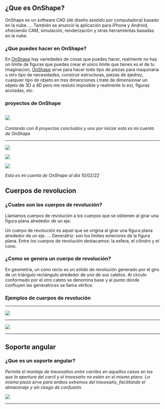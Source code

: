 ## ¿Que es OnShape?

OnShape es un software CAD (de diseño asistido por computadora) basado en la nube. ... También se anunció la aplicación para iPhone y Android, ofreciendo CAM, simulación, renderización y otras herramientas basadas en la nube.

### ¿Que puedes hacer en OnShape?

En [OnShape](https://www.onshape.com/en/) hay variedades de cosas que puedes hacer, realmente no hay un limite de figuras que puedes crear
el unico  limite que tienes es el de tu imaginacion, [OnShape](https://www.onshape.com/en/) sirve para hacer todo tipo de piezas para maquinaria u otro tipo de necesidades, construir estructuras, piezas de ajedrez, cualquier tipo de objeto en tres dimenciones ( trate de dimensionar un objeto de 3D a 4D pero me reslutó imposible y realmente lo es), figuras acotadas, etc. 

### proyectos de OnShape

![](https://github.com/Samael696/3D/blob/main/images/Captura%20de%20pantalla%20de%202022-01-20%2011-57-39.png?raw=true)
------

*Contando con 8 proyectos concluidos y uno por iniciar esta es mi cuenta de OnShape*

---------------------

![](https://github.com/Samael696/3D/blob/main/images/Captura%20de%20pantalla%20de%202022-02-10%2010-56-24.png?raw=true)

![](https://github.com/Samael696/3D/blob/main/images/Captura%20de%20pantalla%20de%202022-02-10%2010-56-27.png?raw=true)

![](https://github.com/Samael696/3D/blob/main/images/Captura%20de%20pantalla%20de%202022-02-10%2010-56-28.png?raw=true)

*Esta es mi cuenta de OnShape al día 10/02/22*

## Cuerpos de revolucion

### ¿Cuales son los cuerpos de revolución?

Llamamos cuerpos de revolución a los cuerpos que se obtienen al girar una figura plana alrededor de un eje.

Un cuerpo de revolución es aquel que se origina al girar una figura plana alrededor de un eje. ... Generatriz: son los límites exteriores de la figura plana. Entre los cuerpos de revolución destacamos: la esfera, el cilindro y el cono.

### ¿Como se genera un cuerpo de revolución?

En geometría, un cono recto es un sólido de revolución generado por el giro de un triángulo rectángulo alrededor de uno de sus catetos. Al círculo conformado por el otro cateto se denomina base y al punto donde confluyen las generatrices se llama vértice.


### Ejemplos de cuerpos de revolución

---------------------

![](https://github.com/Samael696/3D/blob/main/images/Captura%20de%20pantalla%20de%202022-02-10%2011-53-57.png?raw=true)

---------------------

![](https://github.com/Samael696/3D/blob/main/images/Captura%20de%20pantalla%20de%202022-02-10%2011-53-31.png?raw=trueg)

---------------------

## Soporte angular

### ¿Que es un soporte angular?

*Permite el montaje de travesaños entre carriles en aquellos casos en los que la apertura del carril y el travesaño no estén en el mismo plano. La misma pieza sirve para ambos extremos del travesaño, facilitando el almacenaje y sin riesgo de confusión.*

![](https://github.com/Samael696/3D/blob/main/images/Captura%20de%20pantalla%20de%202022-02-10%2012-02-10.png?raw=true)

--------------------






































